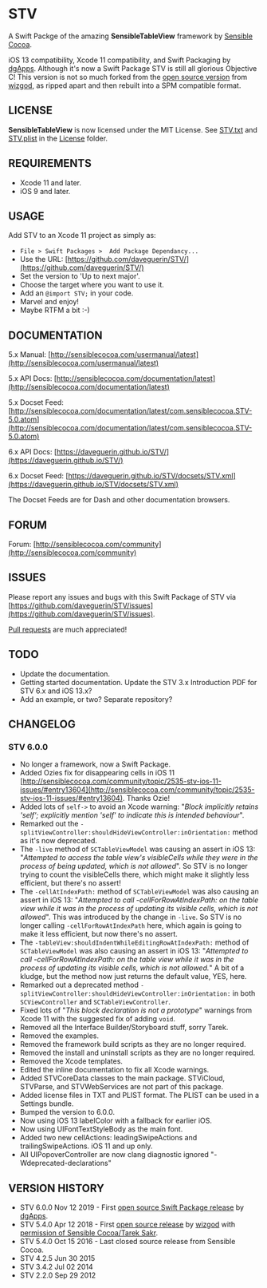 # STV
A Swift Packge of the amazing **SensibleTableView** framework by [Sensible Cocoa](http://sensiblecocoa.com/).

iOS 13 compatibility, Xcode 11 compatibility, and Swift Packaging by [dgApps](http://dgapps.ie/). Although it's now a Swift Package STV is still all glorious Objective C! This version is not so much forked from the [open source version](https://github.com/wizgod/STV) from [wizgod](https://github.com/wizgod), as ripped apart and then rebuilt into a SPM compatible format.

## LICENSE
**SensibleTableView** is now licensed under the MIT License. See [STV.txt](https://github.com/daveguerin/STV/tree/master/License/STV.txt) and [STV.plist](https://github.com/daveguerin/STV/tree/master/License/STV.plist) in the [License](https://github.com/daveguerin/STV/tree/master/License/) folder.

## REQUIREMENTS
* Xcode 11 and later.
* iOS 9 and later.

## USAGE
Add STV to an Xcode 11 project as simply as:

* `File > Swift Packages >  Add Package Dependancy...`
* Use the URL: [https://github.com/daveguerin/STV/](https://github.com/daveguerin/STV/)
* Set the version to 'Up to next major'.
* Choose the target where you want to use it.
* Add an `@import STV;` in your code.
* Marvel and enjoy! 
* Maybe RTFM a bit :-)
 
## DOCUMENTATION

5.x Manual: [http://sensiblecocoa.com/usermanual/latest](http://sensiblecocoa.com/usermanual/latest)

5.x API Docs: [http://sensiblecocoa.com/documentation/latest](http://sensiblecocoa.com/documentation/latest)

5.x Docset Feed: [http://sensiblecocoa.com/documentation/latest/com.sensiblecocoa.STV-5.0.atom](http://sensiblecocoa.com/documentation/latest/com.sensiblecocoa.STV-5.0.atom)  

6.x API Docs: [https://daveguerin.github.io/STV/](https://daveguerin.github.io/STV/)

6.x Docset Feed: [https://daveguerin.github.io/STV/docsets/STV.xml](https://daveguerin.github.io/STV/docsets/STV.xml)  

The Docset Feeds are for Dash and other documentation browsers.

## FORUM

Forum: [http://sensiblecocoa.com/community](http://sensiblecocoa.com/community)

## ISSUES
Please report any issues and bugs with this Swift Package of STV via [https://github.com/daveguerin/STV/issues](https://github.com/daveguerin/STV/issues). 

[Pull requests](https://github.com/daveguerin/STV/pulls) are much appreciated!


## TODO
* Update the documentation.
* Getting started documentation. Update the STV 3.x Introduction PDF for STV 6.x and iOS 13.x?
* Add an example, or two? Separate repository?

## CHANGELOG

### STV 6.0.0
* No longer a framework, now a Swift Package.
* Added Ozies fix for disappearing cells in iOS 11 [http://sensiblecocoa.com/community/topic/2535-stv-ios-11-issues/#entry13604](http://sensiblecocoa.com/community/topic/2535-stv-ios-11-issues/#entry13604). Thanks Ozie!
* Added lots of `self->` to avoid an Xcode warning: "_Block implicitly retains 'self'; explicitly mention 'self' to indicate this is intended behaviour_".
* Remarked out the `-splitViewController:shouldHideViewController:inOrientation:` method as it's now deprecated.
* The `-live` method of `SCTableViewModel` was causing an assert in iOS 13: "_Attempted to access the table view's visibleCells while they were in the process of being updated, which is not allowed_". So STV is no longer trying to count the visibleCells there, which might make it slightly less efficient, but there's no assert!
* The `-cellAtIndexPath:` method of `SCTableViewModel` was also causing an assert in iOS 13: "_Attempted to call -cellForRowAtIndexPath: on the table view while it was in the process of updating its visible cells, which is not allowed_". This was introduced by the change in `-live`. So STV is no longer calling `-cellForRowAtIndexPath` here, which again is going to make it less efficient, but now there's no assert.
* The `-tableView:shouldIndentWhileEditingRowAtIndexPath:` method of  `SCTableViewModel` was also causing an assert in iOS 13: "_Attempted to call -cellForRowAtIndexPath: on the table view while it was in the process of updating its visible cells, which is not allowed._" A bit of a kludge, but the method now just returns the default value, YES, here.
* Remarked out a deprecated method `-splitViewController:shouldHideViewController:inOrientation:` in both `SCViewController` and `SCTableViewController`.
* Fixed lots of "_This block declaration is not a prototype_" warnings from Xcode 11 with the suggested fix of adding `void`.
* Removed all the Interface Builder/Storyboard stuff, sorry Tarek.
* Removed the examples.
* Removed the framework build scripts as they are no longer required.
* Removed the install and uninstall scripts as they are no longer required.
* Removed the Xcode templates.
* Edited the inline documentation to fix all Xcode warnings.
* Added STVCoreData classes to the main package. STViCloud, STVParse, and STVWebServices are not part of this package.
* Added license files in TXT and PLIST format. The PLIST can be used in a Settings bundle.
* Bumped the version to 6.0.0.
* Now using iOS 13 labelColor with a fallback for earlier iOS.
* Now using UIFontTextStyleBody as the main font.
* Added two new cellActions: leadingSwipeActions and trailingSwipeActions. iOS 11 and up only. 
* All UIPopoverController are now clang diagnostic ignored "-Wdeprecated-declarations"



## VERSION HISTORY
* STV 6.0.0 Nov 12 2019 - First [open source Swift Package release](https://github.com/daveguerin/STV) by [dgApps](http://dgapps.ie/).  
* STV 5.4.0 Apr 12 2018 - First [open source release](https://github.com/wizgod/STV) by [wizgod](https://github.com/wizgod) with [permission of Sensible Cocoa/Tarek Sakr](http://sensiblecocoa.com/community/topic/2534-stv-on-github/#entry13576).  
* STV 5.4.0 Oct 15 2016 - Last closed source release from Sensible Cocoa.  
* STV 4.2.5 Jun 30 2015  
* STV 3.4.2 Jul 02 2014  
* STV 2.2.0 Sep 29 2012
